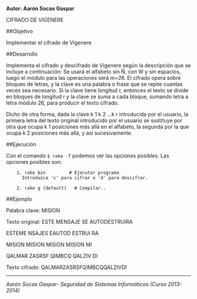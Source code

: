 **Autor: Aarón Socas Gaspar**

CIFRADO DE VIGENERE

##Objetivo

Implementar el cifrado de Vigenere

##Desarrollo

Implementa el cifrado y descifrado de Vigenere según la descripción que se incluye a continuación:
Se usará el alfabeto sin Ñ, con W y sin espacios, luego el módulo para las operaciones será m=26.
El cifrado opera sobre bloques de letras, y la clave es una palabra o frase que se repite cuantas veces sea necesario.
Si la clave tiene longitud r, entonces el texto se divide en bloques de longitud r y la clave se suma a cada bloque, sumando letra a letra
módulo 26, para producir el texto cifrado.

Dicho de otra forma, dada la clave k 1 k 2 ...k r introducida por el usuario, la primera letra del texto original introducido por el usuario
se sustituye por otra que ocupa k 1 posiciones más allá en el alfabeto, la segunda por la que ocupa k 2 posiciones más allá, y así
sucesivamente.

##Ejecución

Con el comando `$ rake -T` podemos ver las opciones posibles.
Las opciones posibles son:

```
    1. rake bin  		# Ejecutar programa
      Introduzca 'c' para cifrar o 'd' para descifrar.
      
    2. rake g (default)   # Compilar..
```

##Ejemplo

Palabra clave: MISION

Texto original: ESTE MENSAJE SE AUTODESTRUIRA

ESTEME	NSAJES EAUTOD ESTRUI RA

MISION	MISION MISION MISION MI

QALMAR	ZASRSF QIMBCQ QALZIV DI

Texto cifrado: QALMARZASRSFQIMBCQQALZIVDI

--------------------------------------------------------------------------
*Aarón Socas Gaspar- Seguridad de Sistemas Informáticos (Curso 2013-2014)*